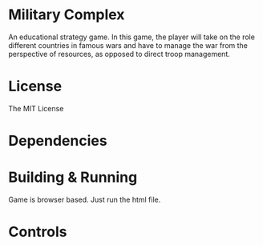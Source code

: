 # Military Complex

An educational strategy game. In this game, the player will take on the role different countries in famous wars 
and have to manage the war from the perspective of resources, as opposed to direct troop management.

# License

The MIT License

# Dependencies

# Building & Running

Game is browser based. Just run the html file.

# Controls
